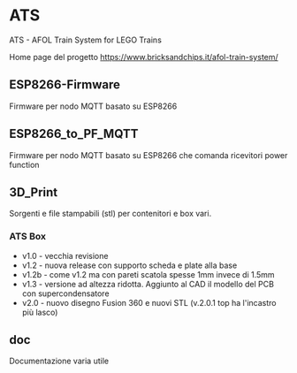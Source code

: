 # ATS
ATS - AFOL Train System for LEGO Trains

Home page del progetto https://www.bricksandchips.it/afol-train-system/

## ESP8266-Firmware
Firmware per nodo MQTT basato su ESP8266

## ESP8266_to_PF_MQTT
Firmware per nodo MQTT basato su ESP8266 che comanda ricevitori power function

## 3D_Print
Sorgenti e file stampabili (stl) per contenitori e box vari.

### ATS Box
* v1.0  - vecchia revisione 
* v1.2  - nuova release con supporto scheda e plate alla base
* v1.2b - come v1.2 ma con pareti scatola spesse 1mm invece di 1.5mm
* v1.3  - versione ad altezza ridotta. Aggiunto al CAD il modello del PCB con supercondensatore
* v2.0  - nuovo disegno Fusion 360 e nuovi STL (v.2.0.1 top ha l'incastro più lasco)

## doc
Documentazione varia utile
